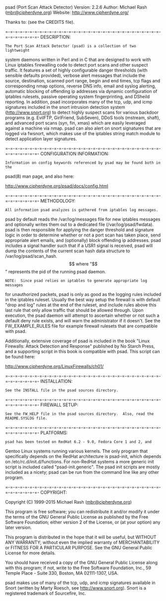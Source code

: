 psad (Port Scan Attack Detector)
Version:  2.2.6
Author:   Michael Rash (mbr@cipherdyne.org)
Website:  http://www.cipherdyne.org/

Thanks to: (see the CREDITS file).

=-=-=-=-=-=-=-=-=-=-=-=-=-=-=-=-=-=-=-=-=-=-=-=-=-=-=-=-=-=-=-=-=-=-=-=-=-=-=-
DESCRIPTION:

    The Port Scan Attack Detector (psad) is a collection of two lightweight
system daemons written in Perl and in C that are designed to work with Linux
iptables firewalling code to detect port scans and other suspect traffic.  It
features a set of highly configurable danger thresholds (with sensible
defaults provided), verbose alert messages that include the source,
destination, scanned port range, begin and end times, tcp flags and
corresponding nmap options, reverse DNS info, email and syslog alerting,
automatic blocking of offending ip addresses via dynamic configuration of
iptables rulesets, passive operating system fingerprinting, and DSheild
reporting.  In addition, psad incorporates many of the tcp, udp, and icmp
signatures included in the snort intrusion detection system
(http://www.snort.org) to detect highly suspect scans for various backdoor
programs (e.g. EvilFTP, GirlFriend, SubSeven), DDoS tools (mstream, shaft),
and advanced port scans (syn, fin, xmas) which are easily leveraged against a
machine via nmap.  psad can also alert on snort signatures that are logged
via fwsnort, which makes use of the iptables string match module to detect
application layer signatures.

=-=-=-=-=-=-=-=-=-=-=-=-=-=-=-=-=-=-=-=-=-=-=-=-=-=-=-=-=-=-=-=-=-=-=-=-=-=-=-
CONFIGURATION INFORMATION:

    Information on config keywords referenced by psad may be found both in the
psad(8) man page, and also here:

http://www.cipherdyne.org/psad/docs/config.html

=-=-=-=-=-=-=-=-=-=-=-=-=-=-=-=-=-=-=-=-=-=-=-=-=-=-=-=-=-=-=-=-=-=-=-=-=-=-=-
METHODOLOGY:

    All information psad analyzes is gathered from iptables log messages.
psad by default reads the /var/log/messages file for new iptables messages and
optionally writes them out to a dedicated file (/var/log/psad/fwdata).
psad is then responsible for applying the danger threshold and signature logic
in order to determine whether or not a port scan has taken place, send
appropriate alert emails, and (optionally) block offending ip addresses.  psad
includes a signal handler such that if a USR1 signal is received, psad will
dump the contents of the current scan hash data structure to
/var/log/psad/scan_hash.$$ where "$$" represents the pid of the running psad
daemon.

    NOTE:  Since psad relies on iptables to generate appropriate log messages
for unauthorized packets, psad is only as good as the logging rules included
in the iptables ruleset.  Usually the best way setup the firewall is with
default "drop and log" rules at the end of the ruleset, and include rules
above this last rule that only allow traffic that should be allowed through.
Upon execution, the psad daemon will attempt to ascertain whether or not such
a default deny rule exists, and will warn the administrator if it doesn't.
See the FW_EXAMPLE_RULES file for example firewall rulesets that are
compatible with psad.

Additionally, extensive coverage of psad is included in the book "Linux
Firewalls: Attack Detection and Response" published by No Starch Press, and a
supporting script in this book is compatible with psad.  This script can be
found here:

http://www.cipherdyne.org/LinuxFirewalls/ch01/

=-=-=-=-=-=-=-=-=-=-=-=-=-=-=-=-=-=-=-=-=-=-=-=-=-=-=-=-=-=-=-=-=-=-=-=-=-=-=-
INSTALLATION:

    See the INSTALL file in the psad sources directory.

=-=-=-=-=-=-=-=-=-=-=-=-=-=-=-=-=-=-=-=-=-=-=-=-=-=-=-=-=-=-=-=-=-=-=-=-=-=-=-
FIREWALL SETUP:

    See the FW_HELP file in the psad sources directory.  Also, read the
    README.SYSLOG file.

=-=-=-=-=-=-=-=-=-=-=-=-=-=-=-=-=-=-=-=-=-=-=-=-=-=-=-=-=-=-=-=-=-=-=-=-=-=-=-
PLATFORMS:

    psad has been tested on RedHat 6.2 - 9.0, Fedora Core 1 and 2, and
Gentoo Linux systems running various kernels.  The only program that
specifically depends on the RedHat architecture is psad-init, which depends
on /etc/rc.d/init.d/functions.  For non-RedHat systems a more generic init
script is included called "psad-init.generic".  The psad init scripts are
mostly included as a nicety; psad can be run from the command line like any
other program.

=-=-=-=-=-=-=-=-=-=-=-=-=-=-=-=-=-=-=-=-=-=-=-=-=-=-=-=-=-=-=-=-=-=-=-=-=-=-=-
COPYRIGHT:

Copyright (C) 1999-2015 Michael Rash (mbr@cipherdyne.org)

This program is free software; you can redistribute it and/or modify
it under the terms of the GNU General Public License as published by
the Free Software Foundation; either version 2 of the License, or
(at your option) any later version.

This program is distributed in the hope that it will be useful,
but WITHOUT ANY WARRANTY; without even the implied warranty of
MERCHANTABILITY or FITNESS FOR A PARTICULAR PURPOSE.  See the
GNU General Public License for more details.

You should have received a copy of the GNU General Public License
along with this program; if not, write to the Free Software
Foundation, Inc., 59 Temple Place - Suite 330, Boston, MA 02111-1307, USA.

psad makes use of many of the tcp, udp, and icmp signatures available in
Snort (written by Marty Roesch, see http://www.snort.org).  Snort is a
registered trademark of Sourcefire, Inc.
